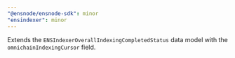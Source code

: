 ```yaml
---
"@ensnode/ensnode-sdk": minor
"ensindexer": minor
---
```


Extends the `ENSIndexerOverallIndexingCompletedStatus` data model with the `omnichainIndexingCursor` field.
